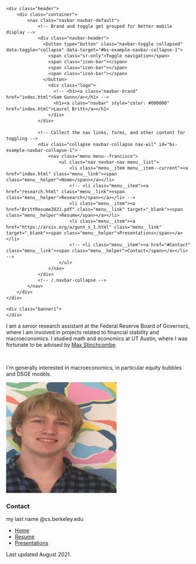 
	
<!-- header -->
	<div class="header">
		<div class="container">
			<nav class="navbar navbar-default">
				<!-- Brand and toggle get grouped for better mobile display -->
				<div class="navbar-header">
				  <button type="button" class="navbar-toggle collapsed" data-toggle="collapse" data-target="#bs-example-navbar-collapse-1">
					<span class="sr-only">Toggle navigation</span>
					<span class="icon-bar"></span>
					<span class="icon-bar"></span>
					<span class="icon-bar"></span>
				  </button>
					<div class="logo">
                      <!-- <h1><a class="navbar-brand" href="index.html">Sam Gunn</a></h1> -->
                      <h1><a class="navbar" style="color: #000000" href="index.html">Laurel Britt</a></h1>
					</div>
				</div>

				<!-- Collect the nav links, forms, and other content for toggling -->
				<div class="collapse navbar-collapse nav-wil" id="bs-example-navbar-collapse-1">
					<nav class="menu menu--francisco">
						<ul class="nav navbar-nav menu__list">
							<li class="menu__item menu__item--current"><a href="index.html" class="menu__link"><span class="menu__helper">Home</span></a></li>
                            <!-- <li class="menu__item"><a href="research.html" class="menu__link"><span class="menu__helper">Research</span></a></li> -->
							<li class="menu__item"><a href="BrittResume2021.pdf" class="menu__link" target="_blank"><span class="menu__helper">Resume</span></a></li>
							<li class="menu__item"><a href="https://arxiv.org/a/gunn_s_1.html" class="menu__link" target="_blank"><span class="menu__helper">Presentations</span></a></li>
							<!-- <li class="menu__item"><a href="#Contact" class="menu__link"><span class="menu__helper">Contact</span></a></li> -->
						</ul>
					</nav>
				</div>
				<!-- /.navbar-collapse -->
			</nav>
		</div>
	</div>
<!-- //header -->
<!-- banner -->
	<div class="banner1">
	</div>
<!-- //banner -->
<!-- about -->
<div class="about">
    <div class="container">
        <div class="about-grids">
            <div class="col-md-6 about-grids-left">
                <div class="panel-group" id="accordion" role="tablist" aria-multiselectable="true">
                    <div class="panel panel-default">
                        <div id="collapseOne" class="panel-collapse collapse in" role="tabpanel">
                            <div class="panel-body panel_text">
                              <p>I am a senior research assistant at the Federal Reserve Board of Governors, where I am involved in projects related to financial stability and macroeconomics. I studied math and economics at UT Austin, where I was fortunate to be advised by <a href="https://lberalarts.utexas.edu/economics/faculty/mbs31415/">Max Stinchcombe</a>.</p>
                              <br>
                              <p>I'm generally interested in macroeconomics, in particular equity bubbles and DSGE models.</p>
                            </div>
                        </div>
                    </div>
                </div>
            </div>
            <div class="col-md-6 about-grids-right animated wow slideInRight" data-wow-delay="0s">
                <img src="me.png" alt=" " class="img-responsive" width="300" height="300"/>
            </div>
            <div class="clearfix"> </div>
        </div>
    </div>
</div>
<!-- //about -->
<!-- footer -->
<div class="footer">
		<div class="container">
			<div class="footer-grids">
				<div class="col-md-4 footer-grid animated wow slideInLeft" data-wow-delay="0s">
                    <h3>Contact</h3>
                    <p>my last name @cs.berkeley.edu</p>
				</div>
                <div class="clearfix"> </div>
			</div>
			<div class="footer-grids1">
				<div class="footer-grids1-left animated wow slideInLeft">
                    <ul>
						<li class="active"><a href="index.html">Home</a></li>
                        <!-- <li><a href="research.html">Research</a></li> -->
						<li><a href="images/Resume.pdf">Resume</a></li>
						<li><a href="https://arxiv.org/a/gunn_s_1.html">Presentations</a></li>
						<!-- <li><a href="#Contact">Contact</a></li> -->
					</ul>
				</div>
				<div class="footer-grids1-right">
					<p class="animated wow slideInRight" data-wow-delay="0s">Last updated August 2021.
				</div>
				<div class="clearfix"> </div>
			</div>
		</div>
	</div>
<!-- //footer -->
<!-- for bootstrap working -->
	
